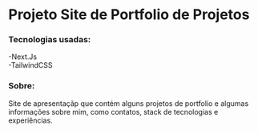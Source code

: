 # Projeto Site de Portfolio de Projetos  

### Tecnologias usadas:  
-Next.Js  
-TailwindCSS  

### Sobre:   
Site de apresentaçãp que contém alguns projetos de portfolio e algumas informações sobre mim, como contatos, stack de tecnologias e experiências.
